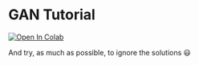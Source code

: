 # GAN Tutorial

[![Open In Colab](https://colab.research.google.com/assets/colab-badge.svg)](https://colab.research.google.com/github/AXATechLab/GAN-tutorial)

And try, as much as possible, to ignore the solutions :smiley:
